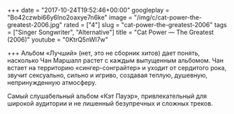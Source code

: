 +++
date = "2017-10-24T19:52:46+00:00"
googleplay = "Bo42czwbi66y6lno2oaxye7n6ke"
image = "/img/c/cat-power-the-greatest-2006.jpg"
rated = ["4"]
slug = "cat-power-the-greatest-2006"
tags = ["Singer Songwriter", "Alternative"]
title = "Cat Power — The Greatest (2006)"
youtube = "0KtrQ5nWl7w"

+++
Альбом &laquo;Лучший&raquo; (нет, это не&nbsp;сборник хитов) дает понять, насколько Чан Маршалл растет с&nbsp;каждым выпущенным альбомом. Чан встает на&nbsp;территорию &laquo;сингер-сонграйтер&raquo; и&nbsp;уходит от&nbsp;сердитого рока, звучит сексуально, сильно и&nbsp;игриво, создавая теплую, душевную, непринужденную атмосферу.

Самый слушабельный альбом &laquo;Кэт Пауэр&raquo;, привлекательный для широкой аудитории и&nbsp;не&nbsp;лишенный безупречных и&nbsp;сложных треков.

